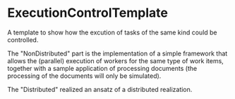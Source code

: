 # ExecutionControlTemplate

A template to show how the excution of tasks of the same kind could be controlled.

The "NonDistributed" part is the implementation of a simple framework that allows the (parallel) execution of workers for the same type of work items, together with a sample application of processing documents (the processing of the documents will only be simulated).

The "Distributed" realized an ansatz of a distributed realization.
